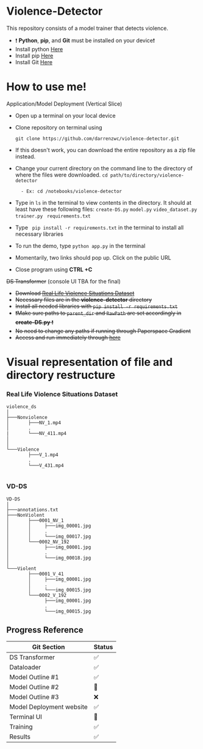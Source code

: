 
# Violence-Detector

This repository consists of a model trainer that detects violence.
- ❗️ __Python__, __pip__, and __Git__  must be installed on your device❗️
- Install python [Here](https://www.python.org/downloads/)
- Install pip [Here](https://pip.pypa.io/en/stable/installation)
- Install Git [Here](https://git-scm.com/book/en/v2/Getting-Started-Installing-Git)
# How to use me!

Application/Model Deployment (Vertical Slice)
- Open up a terminal on your local device
- Clone repository on terminal using

  ` git clone https://github.com/darrenzwc/violence-detector.git `
- If this doesn't work, you can download the entire repository as a zip file instead.
- Change your current directory on the command line to the directory of where the files were downloaded.  `cd path/to/directory/violence-detector `

        - Ex: cd /notebooks/violence-detector 
- Type in ` ls ` in the terminal to view contents in the directory. It should at least have these following files: ` create-DS.py ` ` model.py ` ` video_dataset.py ` `  trainer.py ` ` requirements.txt`
- Type ` pip install -r requirements.txt` in the terminal to install all necessary libraries
- To run the demo, type `python app.py` in the terminal
- Momentarily, two links should pop up. Click on the public URL
- Close program using __CTRL +C__





~~DS Transformer~~ (console UI TBA for the final)

- ~~Download [Real Life Violence Situations Dataset](https://www.kaggle.com/datasets/mohamedmustafa/real-life-violence-situations-dataset)~~
- ~~Necessary files are in the __violence-detector__ directory~~
- ~~Install all needed libraries with `pip install -r requirements.txt`~~
- ~~❗️Make sure paths to `parent_dir` and `RawPath` are set accordingly in __create-DS.py__ ❗️~~
- ~~No need to change any paths if running through Paperspace Gradient~~
 - ~~Access and run immediately through [here](https://console.paperspace.com/darrenzwc/notebook/rc1kgwkifs50pj8)~~

# Visual representation of file and directory restructure

### Real Life Violence Situations Dataset
```
violence_ds
│
├───Nonviolence
│       ├───NV_1.mp4
│       .
|       └───NV_411.mp4
│       
│
└───Violence
        ├───V_1.mp4
        .
        └───V_431.mp4
 
```
### VD-DS
```
VD-DS
│
├───annotations.txt
├───NonViolent
│       ├───0001_NV_1
│       │     ├───img_00001.jpg
│       │     .
│       │     └───img_00017.jpg
│       └───0002_NV_192
│             ├───img_00001.jpg
│             .
│             └───img_00018.jpg
│
└───Violent
        ├───0001_V_41
        │     ├───img_00001.jpg
        │     .
        │     └───img_00015.jpg
        └───0002_V_192
              ├───img_00001.jpg
              .
              └───img_00015.jpg
```
## Progress Reference

| Git Section             | Status                                                                    |
| ----------------- | ------------------------------------------------------------------ |
| DS Transformer |✅|
| Dataloader | ✅|
| Model Outline #1| ✅|
| Model Outline #2| 🔨|
| Model Outline #3| ❌|
| Model Deployment website | ✅|
| Terminal UI | 🔨|
| Training| ✅|
 Results| ✅|


